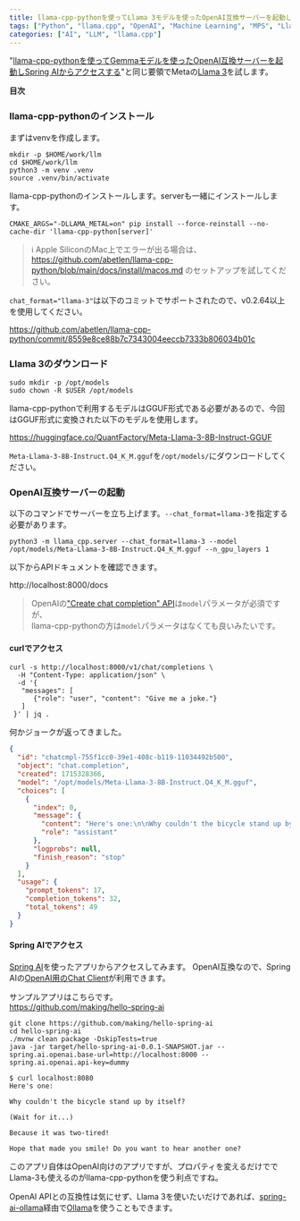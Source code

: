 ```yaml
---
title: llama-cpp-pythonを使ってLlama 3モデルを使ったOpenAI互換サーバーを起動しSpring AIからアクセスする
tags: ["Python", "llama.cpp", "OpenAI", "Machine Learning", "MPS", "Llama 3", "Spring AI"]
categories: ["AI", "LLM", "llama.cpp"]
---
```


"[llama-cpp-pythonを使ってGemmaモデルを使ったOpenAI互換サーバーを起動しSpring AIからアクセスする](/entries/778)"と同じ要領でMetaの[Llama 3](https://huggingface.co/meta-llama/Meta-Llama-3-8B)を試します。


**目次**
<!-- toc -->

### llama-cpp-pythonのインストール

まずはvenvを作成します。

```
mkdir -p $HOME/work/llm
cd $HOME/work/llm
python3 -m venv .venv
source .venv/bin/activate
```

llama-cpp-pythonのインストールします。serverも一緒にインストールします。

```
CMAKE_ARGS="-DLLAMA_METAL=on" pip install --force-reinstall --no-cache-dir 'llama-cpp-python[server]'
```

> ℹ️ Apple SiliconのMac上でエラーが出る場合は、 https://github.com/abetlen/llama-cpp-python/blob/main/docs/install/macos.md のセットアップを試してください。

`chat_format="llama-3"`は以下のコミットでサポートされたので、v0.2.64以上を使用してください。

https://github.com/abetlen/llama-cpp-python/commit/8559e8ce88b7c7343004eeccb7333b806034b01c

### Llama 3のダウンロード


```
sudo mkdir -p /opt/models
sudo chown -R $USER /opt/models
```

llama-cpp-pythonで利用するモデルはGGUF形式である必要があるので、今回はGGUF形式に変換された以下のモデルを使用します。

https://huggingface.co/QuantFactory/Meta-Llama-3-8B-Instruct-GGUF

`Meta-Llama-3-8B-Instruct.Q4_K_M.gguf`を`/opt/models/`にダウンロードしてください。

### OpenAI互換サーバーの起動

以下のコマンドでサーバーを立ち上げます。`--chat_format=llama-3`を指定する必要があります。

```
python3 -m llama_cpp.server --chat_format=llama-3 --model /opt/models/Meta-Llama-3-8B-Instruct.Q4_K_M.gguf --n_gpu_layers 1
```

以下からAPIドキュメントを確認できます。

http://localhost:8000/docs


> OpenAIの["Create chat completion" API](https://platform.openai.com/docs/api-reference/chat/create)は`model`パラメータが必須ですが、<br>
> llama-cpp-pythonの方は`model`パラメータはなくても良いみたいです。

#### curlでアクセス

```
curl -s http://localhost:8000/v1/chat/completions \
  -H "Content-Type: application/json" \
  -d '{
   "messages": [
      {"role": "user", "content": "Give me a joke."}
   ]
 }' | jq .
```

何かジョークが返ってきました。

```json
{
  "id": "chatcmpl-755f1cc0-39e1-408c-b119-11034492b500",
  "object": "chat.completion",
  "created": 1715328366,
  "model": "/opt/models/Meta-Llama-3-8B-Instruct.Q4_K_M.gguf",
  "choices": [
    {
      "index": 0,
      "message": {
        "content": "Here's one:\n\nWhy couldn't the bicycle stand up by itself?\n\n(Wait for it...)\n\nBecause it was two-tired!\n\nHope that made you laugh!",
        "role": "assistant"
      },
      "logprobs": null,
      "finish_reason": "stop"
    }
  ],
  "usage": {
    "prompt_tokens": 17,
    "completion_tokens": 32,
    "total_tokens": 49
  }
}
```

#### Spring AIでアクセス

[Spring AI](https://docs.spring.io/spring-ai/reference/index.html)を使ったアプリからアクセスしてみます。
OpenAI互換なので、Spring AIの[OpenAI用のChat Client](https://docs.spring.io/spring-ai/reference/api/clients/openai-chat.html)が利用できます。

サンプルアプリはこちらです。<br>
https://github.com/making/hello-spring-ai

```
git clone https://github.com/making/hello-spring-ai
cd hello-spring-ai
./mvnw clean package -DskipTests=true
java -jar target/hello-spring-ai-0.0.1-SNAPSHOT.jar --spring.ai.openai.base-url=http://localhost:8000 --spring.ai.openai.api-key=dummy
```


```
$ curl localhost:8080
Here's one:

Why couldn't the bicycle stand up by itself?

(Wait for it...)

Because it was two-tired!

Hope that made you smile! Do you want to hear another one?
```

このアプリ自体はOpenAI向けのアプリですが、プロパティを変えるだけででLlama-3も使えるのがllama-cpp-pythonを使う利点ですね。

OpenAI APIとの互換性は気にせず、Llama 3を使いたいだけであれば、[spring-ai-ollama](https://docs.spring.io/spring-ai/reference/api/clients/ollama-chat.html)経由で[Ollama](https://ollama.com/)を使うこともできます。
